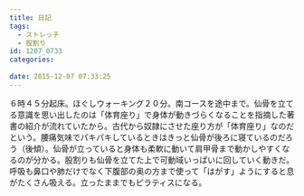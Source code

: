 ```yaml
---
title: 日記
tags:
  - ストレッチ
  - 股割り
id: 1207_0733
categories:
   
date: 2015-12-07 07:33:25
---
```


６時４５分起床。ほぐしウォーキング２０分。南コースを途中まで。仙骨を立てる意識を思い出したのは「体育座り」で身体が動きづらくなることを指摘した著書の紹介が流れていたから。古代から奴隷にさせた座り方が「体育座り」なのだという。腰痛気味でパキパキしているときはきっと仙骨が後ろに寝ているのだろう（後傾）。仙骨が立っていると身体も柔軟に動いて肩甲骨まで動かしやすくなるのが分かる。股割りも仙骨を立てた上で可動域いっぱいに回していく動きだ。呼吸も鼻口や肺だけでなく下腹部の奥の方まで使って「はがす」ようにすると息がたくさん吸える。立ったままでもピラティスになる。